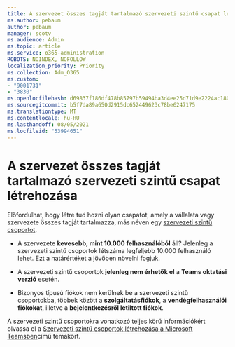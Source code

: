 ```yaml
---
title: A szervezet összes tagját tartalmazó szervezeti szintű csapat létrehozása
ms.author: pebaum
author: pebaum
manager: scotv
ms.audience: Admin
ms.topic: article
ms.service: o365-administration
ROBOTS: NOINDEX, NOFOLLOW
localization_priority: Priority
ms.collection: Adm_O365
ms.custom:
- "9001731"
- "3830"
ms.openlocfilehash: d69837f186df478b85797b59494ba3d4ee25d71d9e2224ac1803fc835da33fd9
ms.sourcegitcommit: b5f7da89a650d2915dc652449623c78be6247175
ms.translationtype: MT
ms.contentlocale: hu-HU
ms.lasthandoff: 08/05/2021
ms.locfileid: "53994651"
---
```

# <a name="create-an-org-wide-team-that-includes-everyone-in-your-organization"></a>A szervezet összes tagját tartalmazó szervezeti szintű csapat létrehozása

Előfordulhat, hogy létre tud hozni olyan csapatot, amely a vállalata vagy szervezete összes tagját tartalmazza, más néven egy [szervezeti szintű csoportot](https://docs.microsoft.com/microsoftteams/create-an-org-wide-team).

- A szervezete **kevesebb, mint 10.000 felhasználóból** áll? Jelenleg a szervezeti szintű csoportok létszáma legfeljebb 10.000 felhasználó lehet. Ezt a határértéket a jövőben növelni fogjuk.

- A szervezeti szintű csoportok **jelenleg nem érhetők el** a **Teams oktatási verzió** esetén.

- Bizonyos típusú fiókok nem kerülnek be a szervezeti szintű csoportokba, többek között a **szolgáltatásfiókok**, a **vendégfelhasználói fiókokat**, illetve a **bejelentkezésről letiltott fiókok**.

A szervezeti szintű csoportokra vonatkozó teljes körű információkért olvassa el a [Szervezeti szintű csoportok létrehozása a Microsoft Teamsben](https://docs.microsoft.com/microsoftteams/create-an-org-wide-team)című témakört. 
